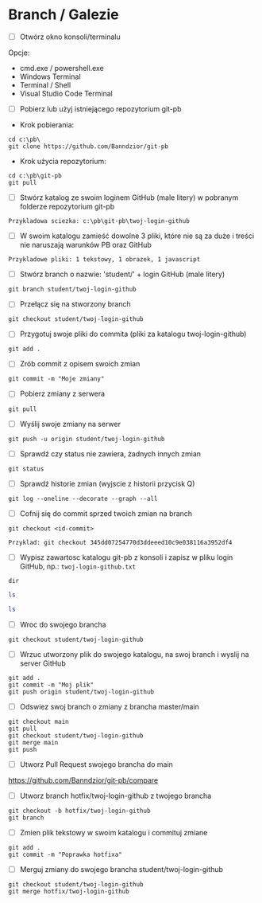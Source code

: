 # Branch / Galezie

* [ ] Otwórz okno konsoli/terminalu

Opcje:

* cmd.exe / powershell.exe
* Windows Terminal
* Terminal / Shell
* Visual Studio Code Terminal

* [ ] Pobierz lub użyj istniejącego repozytorium git-pb

* Krok pobierania:

```dos
cd c:\pb\
git clone https://github.com/Banndzior/git-pb
```

* Krok użycia repozytorium:

```dos
cd c:\pb\git-pb
git pull
```

* [ ] Stwórz katalog ze swoim loginem GitHub (male litery) w pobranym folderze repozytorium git-pb

`Przykladowa sciezka: c:\pb\git-pb\twoj-login-github`

* [ ] W swoim katalogu zamieść dowolne 3 pliki, które nie są za duże
i treści nie naruszają warunków PB oraz GitHub

`Przykladowe pliki: 1 tekstowy, 1 obrazek, 1 javascript`

* [ ] Stwórz branch o nazwie: 'student/' + login GitHub (male litery)

```dos
git branch student/twoj-login-github
```

* [ ] Przełącz się na stworzony branch

```dos
git checkout student/twoj-login-github
```

* [ ] Przygotuj swoje pliki do commita (pliki za katalogu twoj-login-github)

```dos
git add .
```

* [ ] Zrób commit z opisem swoich zmian

```dos
git commit -m "Moje zmiany"
```

* [ ] Pobierz zmiany z serwera

```dos
git pull
```

* [ ] Wyślij swoje zmiany na serwer

```dos
git push -u origin student/twoj-login-github
```

* [ ] Sprawdź czy status nie zawiera, żadnych innych zmian

```dos
git status
```

* [ ] Sprawdź historie zmian (wyjscie z historii przycisk Q)

```dos
git log --oneline --decorate --graph --all
```

* [ ] Cofnij się do commit sprzed twoich zmian na branch

```dos
git checkout <id-commit>
```

`Przyklad: git checkout 345dd07254770d3ddeeed10c9e038116a3952df4`

* [ ] Wypisz zawartosc katalogu git-pb z konsoli i zapisz w pliku login GitHub, np.: `twoj-login-github.txt`

```dos
dir
```

```powershell
ls
```

```bash
ls
```

* [ ] Wroc do swojego brancha

```dos
git checkout student/twoj-login-github
```

* [ ] Wrzuc utworzony plik do swojego katalogu, na swoj branch i wyslij na server GitHub

```dos
git add .
git commit -m "Moj plik"
git push origin student/twoj-login-github
```

* [ ] Odswiez swoj branch o zmiany z brancha master/main
```dos
git checkout main
git pull
git checkout student/twoj-login-github
git merge main
git push
```

* [ ] Utworz Pull Request swojego brancha do main

https://github.com/Banndzior/git-pb/compare

* [ ] Utworz branch hotfix/twoj-login-github z twojego brancha

```dos
git checkout -b hotfix/twoj-login-github
git branch
```

* [ ] Zmien plik tekstowy w swoim katalogu i commituj zmiane

```dos
git add .
git commit -m "Poprawka hotfixa"
```

* [ ] Merguj zmiany do swojego brancha student/twoj-login-github

```dos
git checkout student/twoj-login-github
git merge hotfix/twoj-login-github
```

